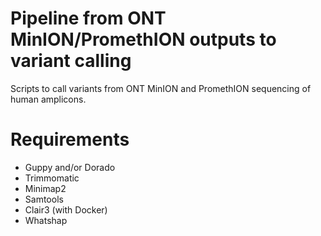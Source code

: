 # Pipeline from ONT MinION/PromethION outputs to variant calling
 Scripts to call variants from ONT MinION and PromethION sequencing of human amplicons.

# Requirements

* Guppy and/or Dorado
* Trimmomatic
* Minimap2
* Samtools
* Clair3 (with Docker)
* Whatshap
